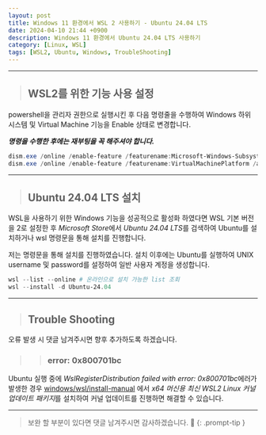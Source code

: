 ```yaml
---
layout: post
title: Windows 11 환경에서 WSL 2 사용하기 - Ubuntu 24.04 LTS
date: 2024-04-10 21:44 +0900
description: Windows 11 환경에서 Ubuntu 24.04 LTS 사용하기
category: [Linux, WSL]
tags: [WSL2, Ubuntu, Windows, TroubleShooting]
---
```

<hr>

> ## __WSL2를 위한 기능 사용 설정__

powershell을 관리자 권한으로 실행시킨 후 다음 명령줄을 수행하여 Windows 하위 시스템 및 Virtual Machine 기능을 Enable 상태로 변경합니다.

***명령을 수행한 후에는 재부팅을 꼭 해주셔야 합니다.***

```powershell
dism.exe /online /enable-feature /featurename:Microsoft-Windows-Subsystem-Linux /all /norestart
dism.exe /online /enable-feature /featurename:VirtualMachinePlatform /all /norestart
```

<hr>

> ## __Ubuntu 24.04 LTS 설치__

WSL을 사용하기 위한 Windows 기능을 성공적으로 활성화 하였다면 WSL 기본 버전을 2로 설정한 후 *Microsoft Store*에서 *Ubuntu 24.04 LTS*를 검색하여 Ubuntu를 설치하거나 wsl 명령문을 통해 설치를 진행합니다.

저는 명령문을 통해 설치를 진행하였습니다.
설치 이후에는 Ubuntu를 실행하여 UNIX username 및 password를 설정하여 일반 사용자 계정을 생성합니다.

```powershell
wsl --list --online # 온라인으로 설치 가능한 list 조회
wsl --install -d Ubuntu-24.04 
```

<hr>

> ## __Trouble Shooting__

오류 발생 시 댓글 남겨주시면 향후 추가하도록 하겠습니다.

>> ### __error: 0x800701bc__ 

Ubuntu 실행 중에 *WslRegisterDistribution failed with error: 0x800701bc*에러가 발생한 경우 [windows/wsl/install-manual](https://learn.microsoft.com/ko-kr/windows/wsl/install-manual#step-4---download-the-linux-kernel-update-package) 에서 *x64 머신용 최신 WSL2 Linux 커널 업데이트 패키지*를 설치하여 커널 업데이트를 진행하면 해결할 수 있습니다.

<hr>

> 보완 할 부분이 있다면 댓글 남겨주시면 감사하겠습니다. 🙂
{: .prompt-tip }